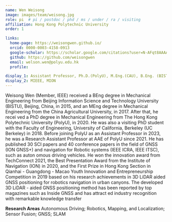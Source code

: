 ```yaml
---
name: Wen Weisong
image: images/team/weisong.jpg
role: pi  # pi / postdoc / phd / ms / under / ra / visiting
affiliation: Hong Kong Polytechnic University
order: 1

links:
  home-page: https://weisongwen.github.io/
  orcid: 0000-0003-4158-0913
  google-scholar: https://scholar.google.com/citations?user=N-AFqt8AAAAJ&hl=en
  github: https://github.com/weisongwen
  email: welson.wen@polyu.edu.hk
  profile: 

display_1: Assistant Professor, Ph.D.(PolyU), M.Eng.(CAU), B.Eng. (BISTU)
display_2: MIEEE, MION
---
```


<!--  Add a short self introduction here -->
<!-- Like Research Areas -->

Weisong Wen (Member, IEEE) received a BEng degree in Mechanical Engineering from Beijing Information Science and Technology University (BISTU), Beijing, China, in 2015, and an MEng degree in Mechanical Engineering from the China Agricultural University, in 2017. After that, he recei ved a PhD degree in Mechanical Engineering from The Hong Kong Polytechnic University (PolyU), in 2020. He was also a visiting PhD student with the Faculty of Engineering, University of California, Berkeley (UC Berkeley) in 2018. Before joining PolyU as an Assistant Professor in 2023, he was a Research Assistant Professor at AAE of PolyU since 2021. He has published 30 SCI papers and 40 conference papers in the field of GNSS (ION GNSS+) and navigation for Robotic systems (IEEE ICRA, IEEE ITSC), such as auton omous driving vehicles. He won the innovation award from TechConnect 2021, the Best Presentation Award from the Institute of Navigation (ION) in 2020, and the First Prize in Hong Kong Section in Qianhai - Guangdong - Macao Youth Innovation and Entrepreneurship Competition in 2019 based on his research achievements in 3D LiDAR aided GNSS positioning for robotics navigation in urban canyons. The developed 3D LiDAR - aided GNSS positioning method has been reported by top magazines such as Inside GNSS and has attract ed industry recognition with remarkable knowledge transfer

**Research Areas**
Autonomous Driving; Robotics, Mapping, and Localization; Sensor Fusion; GNSS; SLAM
